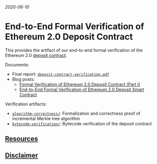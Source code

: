 *2020-06-10*

# End-to-End Formal Verification of Ethereum 2.0 Deposit Contract

This provides the artifact of our end-to-end formal verification of the Ethereum 2.0 [deposit contract].

Documents:
 * Final report: [`deposit-contract-verification.pdf`](deposit-contract-verification.pdf)
 * Blog posts:
   * [Formal Verification of Ethereum 2.0 Deposit Contract (Part I)](https://runtimeverification.com/blog/formal-verification-of-ethereum-2-0-deposit-contract-part-1/)
   * [End-to-End Formal Verification of Ethereum 2.0 Deposit Smart Contract](https://runtimeverification.com/blog/end-to-end-formal-verification-of-ethereum-2-0-deposit-smart-contract/)

Verification artifacts:
 * [`algorithm-correctness/`](algorithm-correctness): Formalization and correctness proof of incremental Merkle tree algorithm
 * [`bytecode-verification/`](bytecode-verification): Bytecode verification of the deposit contract

## [Resources]

## [Disclaimer]

[deposit contract]: <https://github.com/ethereum/eth2.0-specs/tree/master/deposit_contract>

[Resources]: <https://github.com/runtimeverification/verified-smart-contracts/blob/master/README.md#resources>
[Disclaimer]: <https://github.com/runtimeverification/verified-smart-contracts/blob/master/README.md#disclaimer>
